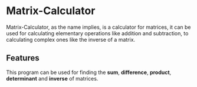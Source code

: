 # Matrix-Calculator
Matrix-Calculator, as the name implies, is a calculator for matrices, it can be used for calculating elementary operations like addition and subtraction, to calculating complex ones like the inverse of a matrix.

## Features
This program can be used for finding the **sum**, **difference**, **product**, **determinant** and **inverse** of matrices.
